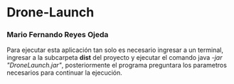 # Drone-Launch

### Mario Fernando Reyes Ojeda

Para ejecutar esta aplicación tan solo es necesario ingresar a un terminal, ingresar a la
subcarpeta **dist** del proyecto y ejecutar el comando java *-jar "DroneLaunch.jar"*, posteriormente
el programa preguntara los parametros necesarios para continuar la ejecución.
